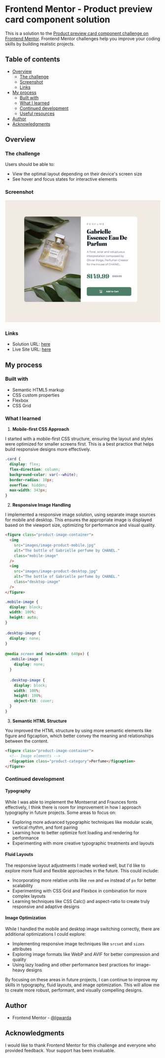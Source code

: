 # Frontend Mentor - Product preview card component solution

This is a solution to the [Product preview card component challenge on Frontend Mentor](https://www.frontendmentor.io/challenges/product-preview-card-component-GO7UmttRfa). Frontend Mentor challenges help you improve your coding skills by building realistic projects.

## Table of contents

- [Overview](#overview)
  - [The challenge](#the-challenge)
  - [Screenshot](#screenshot)
  - [Links](#links)
- [My process](#my-process)
  - [Built with](#built-with)
  - [What I learned](#what-i-learned)
  - [Continued development](#continued-development)
  - [Useful resources](#useful-resources)
- [Author](#author)
- [Acknowledgments](#acknowledgments)

## Overview

### The challenge

Users should be able to:

- View the optimal layout depending on their device's screen size
- See hover and focus states for interactive elements

### Screenshot

![](./screenshot.png)

### Links

- Solution URL: [here](https://github.com/lgwarda/product-preview-card-component.git)
- Live Site URL: [here](https://lgwarda.github.io/product-preview-card-component/)

## My process

### Built with

- Semantic HTML5 markup
- CSS custom properties
- Flexbox
- CSS Grid

### What I learned

1. **Mobile-first CSS Approach**

I started with a mobile-first CSS structure, ensuring the layout and styles were optimized for smaller screens first. This is a best practice that helps
build responsive designs more effectively.

```css
.card {
  display: flex;
  flex-direction: column;
  background-color: var(--white);
  border-radius: 10px;
  overflow: hidden;
  max-width: 343px;
}
```

2. **Responsive Image Handling**

I implemented a responsive image solution, using separate image sources for mobile and desktop. This ensures the appropriate image is displayed based on the viewport size, optimizing for performance and visual quality.

```html
<figure class="product-image-container">
  <img
    src="images/image-product-mobile.jpg"
    alt="The bottle of Gabrielle perfume by CHANEL."
    class="mobile-image"
  />
  <img
    src="images/image-product-desktop.jpg"
    alt="The bottle of Gabrielle perfume by CHANEL."
    class="desktop-image"
  />
</figure>
```

```css
.mobile-image {
  display: block;
  width: 100%;
  height: auto;
}

.desktop-image {
  display: none;
}

@media screen and (min-width: 640px) {
  .mobile-image {
    display: none;
  }

  .desktop-image {
    display: block;
    width: 100%;
    height: 100%;
    object-fit: cover;
  }
}
```

3. **Semantic HTML Structure**

You improved the HTML structure by using more semantic elements like figure and figcaption, which better convey the meaning and relationships between
the content.

```html
<figure class="product-image-container">
  <!-- Image elements -->
  <figcaption class="product-category">Perfume</figcaption>
</figure>
```

### Continued development

#### Typography

While I was able to implement the Montserrat and Fraunces fonts effectively, I think there is room for improvement in how I approach typography in future projects. Some areas to focus on:

- Exploring more advanced typographic techniques like modular scale, vertical rhythm, and font pairing
- Learning how to better optimize font loading and rendering for performance
- Experimenting with more creative typographic treatments and layouts

#### Fluid Layouts

The responsive layout adjustments I made worked well, but I'd like to explore more fluid and flexible approaches in the future. This could include:

- Incorporating more relative units like `rem` and `em` instead of `px` for better scalability
- Experimenting with CSS Grid and Flexbox in combination for more complex layouts
- Learning techniques like CSS Calc() and aspect-ratio to create truly responsive and adaptive designs

#### Image Optimization

While I handled the mobile and desktop image switching correctly, there are additional optimizations I could explore:

- Implementing responsive image techniques like `srcset` and `sizes` attributes
- Exploring image formats like WebP and AVIF for better compression and quality
- Using lazy loading and other performance best practices for image-heavy designs

By focusing on these areas in future projects, I can continue to improve my skills in typography, fluid layouts, and image optimization. This will allow me to create more robust, performant, and visually compelling designs.

## Author

- Frontend Mentor - [@lgwarda](https://www.frontendmentor.io/profile/lgwarda)

## Acknowledgments

I would like to thank Frontend Mentor for this challenge and everyone who provided feedback. Your support has been invaluable.
